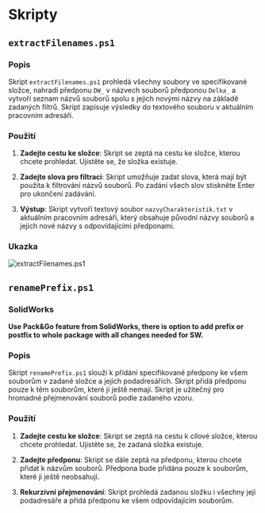 # Skripty
## `extractFilenames.ps1`
### Popis
Skript `extractFilenames.ps1` prohledá všechny soubory ve specifikované složce, nahradí předponu `DW_` v názvech souborů předponou `Delka_` a vytvoří seznam názvů souborů spolu s jejich novými názvy na základě zadaných filtrů. Skript zapisuje výsledky do textového souboru v aktuálním pracovním adresáři.

### Použití
1. **Zadejte cestu ke složce**: Skript se zeptá na cestu ke složce, kterou chcete prohledat. Ujistěte se, že složka existuje.

2. **Zadejte slova pro filtraci**: Skript umožňuje zadat slova, která mají být použita k filtrování názvů souborů. Po zadání všech slov stiskněte Enter pro ukončení zadávání.

3. **Výstup**: Skript vytvoří textový soubor `nazvyCharakteristik.txt` v aktuálním pracovním adresáři, který obsahuje původní názvy souborů a jejich nové názvy s odpovídajícími předponami.

### Ukazka
![extractFilenames.ps1](https://github.com/user-attachments/assets/d804d2aa-5e39-4736-8b7c-a0e16472f007)

## `renamePrefix.ps1`
### SolidWorks
**Use Pack&Go feature from SolidWorks, there is option to add prefix or postfix to whole package with all changes needed for SW.**
### Popis
Skript `renamePrefix.ps1` slouží k přidání specifikované předpony ke všem souborům v zadané složce a jejích podadresářích. Skript přidá předponu pouze k těm souborům, které ji ještě nemají. Skript je užitečný pro hromadné přejmenování souborů podle zadaného vzoru.

### Použití
1. **Zadejte cestu ke složce**: Skript se zeptá na cestu k cílové složce, kterou chcete prohledat. Ujistěte se, že zadaná složka existuje.

2. **Zadejte předponu**: Skript se dále zeptá na předponu, kterou chcete přidat k názvům souborů. Předpona bude přidána pouze k souborům, které ji ještě neobsahují.

3. **Rekurzivní přejmenování**: Skript prohledá zadanou složku i všechny její podadresáře a přidá předponu ke všem odpovídajícím souborům.
